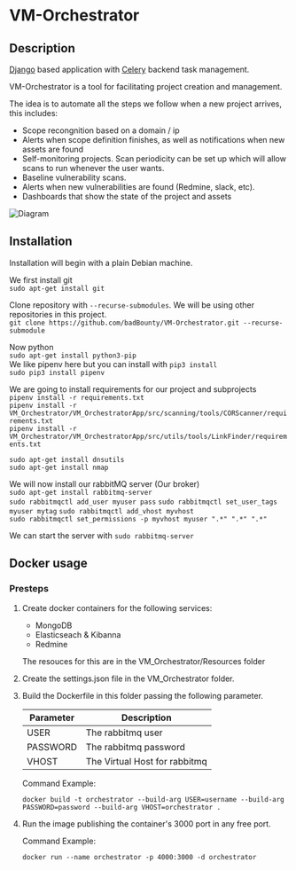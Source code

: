 # VM-Orchestrator

## Description

[Django](https://docs.djangoproject.com/en/3.0/) based application with [Celery](https://docs.celeryproject.org/en/stable/) backend task management.

VM-Orchestrator is a tool for facilitating project creation and management.

The idea is to automate all the steps we follow when a new project arrives, this includes:

* Scope recongnition based on a domain / ip
* Alerts when scope definition finishes, as well as notifications when new assets are found
* Self-monitoring projects. Scan periodicity can be set up which will allow scans to run whenever the user wants.
* Baseline vulnerability scans.
* Alerts when new vulnerabilities are found (Redmine, slack, etc).
* Dashboards that show the state of the project and assets

![Diagram](https://github.com/badBounty/VM-Orchestrator/blob/master/VM%20Orchestrator.png)


## Installation
Installation will begin with a plain Debian machine.  

We first install git  
`sudo apt-get install git`  

Clone repository with `--recurse-submodules`. We will be using other repositories in this project.  
`git clone https://github.com/badBounty/VM-Orchestrator.git --recurse-submodule`  

Now python  
`sudo apt-get install python3-pip`  
We like pipenv here but you can install with `pip3 install`  
`sudo pip3 install pipenv`  

We are going to install requirements for our project and subprojects  
`pipenv install -r requirements.txt`  
`pipenv install -r VM_Orchestrator/VM_OrchestratorApp/src/scanning/tools/CORScanner/requirements.txt`  
`pipenv install -r VM_Orchestrator/VM_OrchestratorApp/src/utils/tools/LinkFinder/requirements.txt`  

`sudo apt-get install dnsutils`  
`sudo apt-get install nmap`  

We will now install our rabbitMQ server (Our broker)  
`sudo apt-get install rabbitmq-server`  
`sudo rabbitmqctl add_user myuser pass` 
`sudo rabbitmqctl set_user_tags myuser mytag`
`sudo rabbitmqctl add_vhost myvhost`  
`sudo rabbitmqctl set_permissions -p myvhost myuser ".*" ".*" ".*"`  

We can start the server with
`sudo rabbitmq-server`

## Docker usage

### Presteps

1. Create docker containers for the following services:
    
    * MongoDB
    * Elasticseach & Kibanna
    * Redmine
    
    The resouces for this are in the VM_Orchestrator/Resources folder

2.  Create the settings.json file in the VM_Orchestrator folder. 

3.  Build the Dockerfile in this folder passing the following parameter.

    |Parameter | Description |
    |----------|-------------|
    |USER| The rabbitmq user|
    |PASSWORD| The rabbitmq password|
    |VHOST| The Virtual Host for rabbitmq|

    Command Example:
    ```
    docker build -t orchestrator --build-arg USER=username --build-arg PASSWORD=password --build-arg VHOST=orchestrator .
    ```

4.  Run the image publishing the container's 3000 port in any free port.

    Command Example:
    ```
    docker run --name orchestrator -p 4000:3000 -d orchestrator
    ```